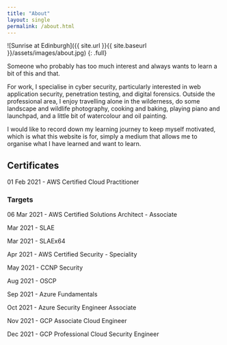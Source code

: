 ```yaml
---
title: "About"
layout: single
permalink: /about.html
---
```


![Sunrise at Edinburgh]({{ site.url }}{{ site.baseurl }}/assets/images/about.jpg)
{: .full}

Someone who probably has too much interest and always wants to learn a bit of this and that.

For work, I specialise in cyber security, particularly interested in web application security, penetration testing, and digital forensics. Outside the professional area, I enjoy travelling alone in the wilderness, do some landscape and wildlife photography, cooking and baking, playing piano and launchpad, and a little bit of watercolour and oil painting.

I would like to record down my learning journey to keep myself motivated, which is what this website is for, simply a medium that allows me to organise what I have learned and want to learn.

## Certificates
01 Feb 2021 - AWS Certified Cloud Practitioner

### Targets
06 Mar 2021 - AWS Certified Solutions Architect - Associate

Mar 2021 - SLAE

Mar 2021 - SLAEx64

Apr 2021 - AWS Certified Security - Speciality

May 2021 - CCNP Security

Aug 2021 - OSCP

Sep 2021 - Azure Fundamentals

Oct 2021 - Azure Security Engineer Associate

Nov 2021 - GCP Associate Cloud Engineer

Dec 2021 - GCP Professional Cloud Security Engineer
